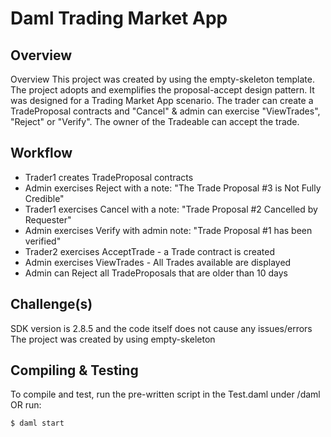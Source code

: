 # Daml Trading Market App

## Overview

Overview
This project was created by using the empty-skeleton template. The project adopts and exemplifies the proposal-accept design pattern. It was designed for a Trading Market App scenario.
The trader can create a TradeProposal contracts and "Cancel" & admin can exercise "ViewTrades", "Reject" or "Verify". The owner of the Tradeable can accept the trade.

## Workflow
- Trader1 creates TradeProposal contracts
- Admin exercises Reject with a note: "The Trade Proposal #3 is Not Fully Credible"
- Trader1 exercises Cancel with a note: "Trade Proposal #2 Cancelled by Requester" 
- Admin exercises Verify with admin note: "Trade Proposal #1 has been verified"
- Trader2 exercises AcceptTrade - a Trade contract is created
- Admin exercises ViewTrades - All Trades available are displayed
- Admin can Reject all TradeProposals that are older than 10 days

## Challenge(s)
SDK version is 2.8.5 and the code itself does not cause any issues/errors
The project was created by using empty-skeleton

## Compiling & Testing
To compile and test, run the pre-written script in the Test.daml under /daml OR run:
```
$ daml start
```